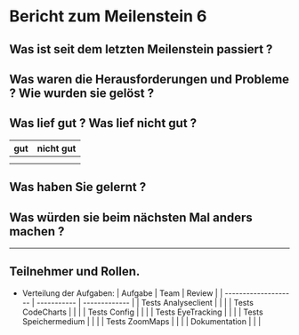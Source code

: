 # Bericht zum Meilenstein 6

## Was ist seit dem letzten Meilenstein passiert ?

## Was waren die Herausforderungen und Probleme ? Wie wurden sie gelöst ?

## Was lief gut ? Was lief nicht gut ?
| gut | nicht gut |
| --- | ----------|
| | |
| | |

## Was haben Sie gelernt ?

## Was würden sie beim nächsten Mal anders machen ?

---
## Teilnehmer und Rollen.

- Verteilung der Aufgaben:
    | Aufgabe              | Team        | Review        |
    | -------------------- | ----------- | ------------- |
    | Tests Analyseclient  |             |               |
    | Tests CodeCharts     |             |               |
    | Tests Config         |             |               |
    | Tests EyeTracking    |             |               |
    | Tests Speichermedium |             |               |
    | Tests ZoomMaps       |             |               |
    | Dokumentation        |             |               |
